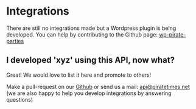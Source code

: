 # Integrations

There are still no integrations made but a Wordpress plugin is being developed. You can help by contributing to the Github page: [wp-pirate-parties](https://github.com/PeterTheOne/wp-pirate-parties)

## I developed 'xyz' using this API, now what?
Great! We would love to list it here and promote to others!

Make a pull-request on our [Github](https://github.com/Pirate-Parties-International/PPI-rest-api.git) or send us a mail: api@piratetimes.net 
(we are also happy to help you develop integrations by answering questions)
